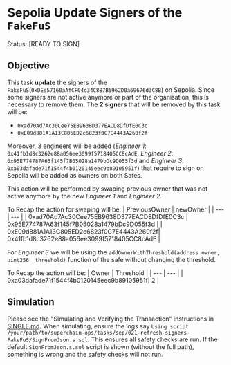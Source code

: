 # Sepolia Update Signers of the `FakeFuS`

Status: [READY TO SIGN]

## Objective

This task **update** the signers of the `FakeFuS`(`0xDEe57160aAfCF04c34C887B5962D0a69676d3C8B`) on Sepolia.
Since some signers are not active anymore or part of the organisation, this is necessary to remove them.
The **2 signers** that will be removed by this task will be:

- `0xad70Ad7Ac30Cee75EB9638D377EACD8DfDfE0C3c`
- `0xE09d881A1A13C805ED2c6823f0C7E4443A260f2f`

Moreover, 3 engineers will be added (_Engineer 1_: `0x41fb1d8c3262e88a056ee3099f5718405CC8cAdE`, _Engineer 2_: `0x95E774787A63f145f7B05028a1479bDc9D055f3d` and _Engineer 3_: `0xa03dafade71f1544f4b0120145eec9b89105951f`) that require to sign on Sepolia will be added as owners on both Safes.

This action will be performed by swaping previous owner that was not active anymore by the new _Engineer 1_ and _Engineer 2_.

To Recap the action for swaping will be:
| PreviousOwner | newOwner |
| --- | --- |
| 0xad70Ad7Ac30Cee75EB9638D377EACD8DfDfE0C3c | 0x95E774787A63f145f7B05028a1479bDc9D055f3d |
| 0xE09d881A1A13C805ED2c6823f0C7E4443A260f2f| 0x41fb1d8c3262e88a056ee3099f5718405CC8cAdE |

For _Engineer 3_ we will be using the `addOwnerWithThreshold(address owner, uint256 _threshold)` function of the safe without changing the threshold.

To Recap the action will be:
| Owner | Threshold |
| --- | --- |
| 0xa03dafade71f1544f4b0120145eec9b89105951f| 2 |

## Simulation

Please see the "Simulating and Verifying the Transaction" instructions in [SINGLE.md](../../../SINGLE.md).
When simulating, ensure the logs say `Using script /your/path/to/superchain-ops/tasks/sep/021-refresh-signers-FakeFuS/SignFromJson.s.sol`.
This ensures all safety checks are run. If the default `SignFromJson.s.sol` script is shown (without the full path), something is wrong and the safety checks will not run.
